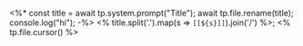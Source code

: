<%*
const title = await tp.system.prompt("Title");
await tp.file.rename(title);
console.log("hi");
-%>
<% title.split('.').map(s => `[[${s}]]`).join('/') %>;
<% tp.file.cursor() %>